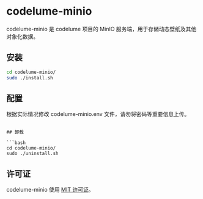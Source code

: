 # codelume-minio

codelume-minio 是 codelume 项目的 MinIO 服务端，用于存储动态壁纸及其他对象化数据。

## 安装

```bash
cd codelume-minio/
sudo ./install.sh
```

## 配置

根据实际情况修改 codelume-minio.env 文件，请勿将密码等重要信息上传。

```

## 卸载

```bash
cd codelume-minio/
sudo ./uninstall.sh
```

## 许可证

codelume-minio 使用 [MIT 许可证](LICENSE)。
